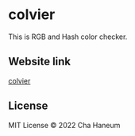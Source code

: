 # colvier
This is RGB and Hash color checker.

## Website link
[colvier]()

## License
MIT License &copy; 2022 Cha Haneum
